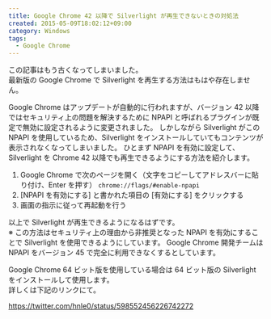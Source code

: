 ```yaml
---
title: Google Chrome 42 以降で Silverlight が再生できないときの対処法
created: 2015-05-09T18:02:12+09:00
category: Windows
tags:
  - Google Chrome
---
```

<div class="alert alert-danger text-center">

この記事はもう古くなってしまいました。  
最新版の Google Chrome で Silverlight を再生する方法はもはや存在しません。
</div>

Google Chrome はアップデートが自動的に行われますが、バージョン 42 以降ではセキュリティ上の問題を解決するために NPAPI と呼ばれるプラグインが既定で無効に設定されるように変更されました。
しかしながら Silverlight がこの NPAPI を使用しているため、Silverlight をインストールしていてもコンテンツが表示されなくなってしまいました。
ひとまず NPAPI を有効に設定して、Silverlight を Chrome 42 以降でも再生できるようにする方法を紹介します。

<!-- more -->

1. Google Chrome で次のページを開く（文字をコピーしてアドレスバーに貼り付け、Enter を押す）
`chrome://flags/#enable-npapi`
1. [NPAPI を有効にする] と書かれた項目の [有効にする] をクリックする
1. 画面の指示に従って再起動を行う

以上で Silverlight が再生できるようになるはずです。  
※ この方法はセキュリティ上の理由から非推奨となった NPAPI を有効にすることで Silverlight を使用できるようにしています。
Google Chrome 開発チームは NPAPI をバージョン 45 で完全に利用できなくするとしています。

<div class="alert alert-info text-center">

Google Chrome 64 ビット版を使用している場合は 64 ビット版の Silverlight をインストールして使用します。  
詳しくは下記のリンクにて。
</div>

https://twitter.com/hnle0/status/598552456226742272
